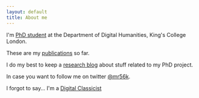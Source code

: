 ```yaml
---
layout: default
title: About me
---
```

I'm <a href="http://www.kcl.ac.uk/schools/humanities/depts/cch/pg/phd/students.html" target="blank">PhD student</a> at the Department of Digital Humanities, King's College London.

These are my <a href="http://www.citeulike.org/user/mromanello56k/publications" target="blank">publications</a> so far.
<p>I do my best to keep a <a href="http://c4tc.wordpress.com/">research blog</a> about stuff related to my PhD project.</p>
<p>In case you want to follow me on twitter <a href="http://twitter.com/#!/mr56k">@mr56k</a>.</p>
<p>I forgot to say... I'm a <a href="http://wiki.digitalclassicist.org/User:MatteoRomanello">Digital Classicist</a></p>
